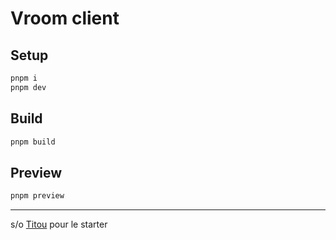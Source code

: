 # Vroom client

## Setup

``` bash
pnpm i
pnpm dev
```

## Build

``` bash
pnpm build
```

## Preview

``` bash
pnpm preview
```

---

s/o [Titou](https://github.com/titouan-pellerin) pour le starter
